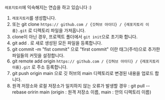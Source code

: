 `레포지토리`에 익숙해지는 연습을 하고 있습니다 :)

1. `레포지토리`를 생성합니다.
2. 또는 git clone `https:// github.com / {깃허브 아이디} / {레포지토리 이름}.git` 로 디렉토리 파일을 가져옵니다.
3. clone이 아닌 경우, 프로젝트 폴더에서 `git init`으로 초기화 합니다.
4. git add . 로 새로 생성된 모든 파일을 등록합니다.
5. git commit -m "fist commit" 으로 "first commit" 이란 태그(주석)으로 추가한 파일들의 커밋을 설정합니다.
6. git remote add origin `https:// github.com / {깃허브 아이디} / {레포지토리 이름}.git` 로 주소 등록합니다.
7. git push origin main 으로 깃 허브의 main 디렉토리로 변경된 내용을 업로드 합니다.
8. 원격 저장소와 로컬 저장소가 일치하지 않는 오류가 발생할 경우 : git pull --rebase oririn main 
   (origin : 원격 저장소 이름, main : 안의 디렉토리 이름)
